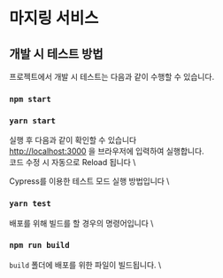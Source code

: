# 마지링 서비스
## 개발 시 테스트 방법

프로젝트에서 개발 시 테스트는 다음과 같이 수행할 수 있습니다.

### `npm start`
### `yarn start`

실행 후 다음과 같이 확인할 수 있습니다 \
[http://localhost:3000](http://localhost:3000) 을 브라우저에 입력하여 실행합니다. \
코드 수정 시 자동으로 Reload 됩니다 \

Cypress를 이용한 테스트 모드 실행 방법입니다 \
### `yarn test`

배포를 위해 빌드를 할 경우의 명령어입니다  \
### `npm run build`

`build` 폴더에 배포를 위한 파일이 빌드됩니다. \